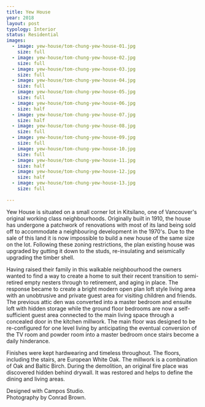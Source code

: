 ```yaml
---
title: Yew House
year: 2018
layout: post
typology: Interior
status: Residential
images:
  - image: yew-house/tom-chung-yew-house-01.jpg
    size: full
  - image: yew-house/tom-chung-yew-house-02.jpg
    size: full    
  - image: yew-house/tom-chung-yew-house-03.jpg
    size: full       
  - image: yew-house/tom-chung-yew-house-04.jpg
    size: full
  - image: yew-house/tom-chung-yew-house-05.jpg
    size: full
  - image: yew-house/tom-chung-yew-house-06.jpg
    size: half
  - image: yew-house/tom-chung-yew-house-07.jpg
    size: half
  - image: yew-house/tom-chung-yew-house-08.jpg
    size: full
  - image: yew-house/tom-chung-yew-house-09.jpg
    size: full
  - image: yew-house/tom-chung-yew-house-10.jpg
    size: full     
  - image: yew-house/tom-chung-yew-house-11.jpg
    size: half 
  - image: yew-house/tom-chung-yew-house-12.jpg
    size: half        
  - image: yew-house/tom-chung-yew-house-13.jpg
    size: full
           
---
```


Yew House is situated on a small corner lot in Kitsilano, one of Vancouver's original working class neighbourhoods. Originally built in 1910, the house has undergone a patchwork of renovations with most of its land being sold off to accommodate a neighbouring development in the 1970's. Due to the sale of this land it is now impossible to build a new house of the same size on the lot. Following these zoning restrictions, the plan existing house was upgraded by gutting it down to the studs, re-insulating and seismically upgrading the timber shell.

Having raised their family in this walkable neighbourhood the owners wanted to find a way to create a home to suit their recent transition to semi-retired empty nesters through to retirement, and aging in place. The response became to create a bright modern open plan loft style living area with an unobtrusive and private guest area for visiting children and friends. The previous attic den was converted into a master bedroom and ensuite loft with hidden storage while the ground floor bedrooms are now a self-sufficient guest area connected to the main living space through a concealed door in the kitchen millwork. The main floor was designed to be re-configured for one level living by anticipating the eventual conversion of the TV room and powder room into a master bedroom once stairs become a daily hinderance.

Finishes were kept hardwearing and timeless throughout. The floors, including the stairs, are European White Oak. The millwork is a combination of Oak and Baltic Birch. During the demolition, an original fire place was discovered hidden behind drywall. It was restored and helps to define the dining and living areas.

Designed with Campos Studio.<br>Photography by Conrad Brown.